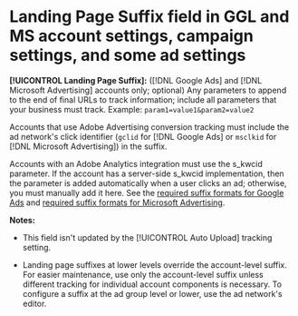 # Landing Page Suffix field in GGL and MS account settings, campaign settings, and some ad settings

**[!UICONTROL Landing Page Suffix]:** ([!DNL Google Ads] and [!DNL Microsoft Advertising] accounts only; optional) Any parameters to append to the end of final URLs to track information; include all parameters that your business must track. Example: `param1=value1&param2=value2`

Accounts that use Adobe Advertising conversion tracking must include the ad network's click identifier (`gclid` for [!DNL Google Ads] or `msclkid` for [!DNL Microsoft Advertising]) in the suffix.

Accounts with an Adobe Analytics integration must use the s_kwcid parameter. If the account has a server-side s_kwcid implementation, then the parameter is added automatically when a user clicks an ad; otherwise, you must manually add it here. See the [required suffix formats for Google Ads](/help/search-social-commerce/tracking/formats-click-tracking-google.md) and [required suffix formats for Microsoft Advertising](/help/search-social-commerce/tracking/formats-click-tracking-microsoft.md).

**Notes:** 

* This field isn't updated by the [!UICONTROL Auto Upload] tracking setting.

* Landing page suffixes at lower levels override the account-level suffix. For easier maintenance, use only the account-level suffix unless different tracking for individual account components is necessary. To configure a suffix at the ad group level or lower, use the ad network's editor. 
